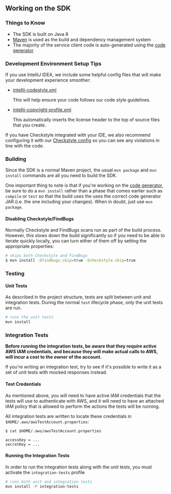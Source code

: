## Working on the SDK

### Things to Know
* The SDK is built on Java 8
* [Maven][maven] is used as the build and dependency management system
* The majority of the service client code is auto-generated using the [code
  generator][codegen]

### Development Environment Setup Tips
If you use IntelliJ IDEA, we include some helpful config files that will make your development experience smoother:
- [intellij-codestyle.xml](https://raw.githubusercontent.com/aws/aws-sdk-java-v2/master/build-tools/src/main/resources/software/amazon/awssdk/intellij-codestyle.xml)

  This will help ensure your code follows our code style guidelines.

- [intellij-copyright-profile.xml](https://raw.githubusercontent.com/aws/aws-sdk-java-v2/master/build-tools/src/main/resources/software/amazon/awssdk/intellij-copyright-profile.xml)

  This automatically inserts the license header to the top of source files that you create.

If you have Checkstyle integrated with your IDE, we also recommend
configuring it with our
[Checkstyle config](https://raw.githubusercontent.com/aws/aws-sdk-java-v2/master/build-tools/src/main/resources/software/amazon/awssdk/checkstyle.xml)
so you can see any violations in line with the code.

### Building
Since the SDK is a normal Maven project, the usual `mvn package` and `mvn
install` commands are all you need to build the SDK.

One important thing to note is that if you're working on the [code
generator][codegen], be sure to do a `mvn install` rather than a phase that
comes earlier such as `compile` or `test` so that the build uses the uses the
correct code generator JAR (i.e. the one including your changes). When in
doubt, just use `mvn package`.

#### Disabling Checkstyle/FindBugs
Normally Checkstyle and FindBugs scans run as part of the build process.
However, this slows down the build significantly so if you need to be able to
iterate quickly locally, you can turn either of them off by setting the
appropriate properties:

```sh
# skips both Checkstyle and FindBugs
$ mvn install -Dfindbugs.skip=true -Dcheckstyle.skip=true
```

### Testing
#### Unit Tests
As described in the project structure, tests are split between unit and
integration tests. During the normal `test` lifecycle phase, only the unit
tests are run.

```sh
# runs the unit tests
mvn install
```

### Integration Tests
__Before running the integration tests, be aware that they require active AWS
IAM credentials, and because they will make actual calls to AWS, will incur a
cost to the owner of the account.__

If you're writing an integration test, try to see if it's possible to write it
as a set of unit tests with mocked responses instead.

#### Test Credentials

As mentioned above, you will need to have active IAM credentials that the tests
will use to authenticate with AWS, and it will need to have an attached IAM
policy that is allowed to perform the actions the tests will be running.

All integration tests are written to locate these credentials in
`$HOME/.aws/awsTestAccount.properties`:

```
$ cat $HOME/.aws/awsTestAccount.properties

accessKey = ...
secretKey = ...
```

#### Running the Integration Tests

In order to run the integration tests along with the unit tests, you must
activate the `integration-tests` profile

```sh
# runs both unit and integration tests
mvn install -P integration-tests
```

[maven]: https://maven.apache.org/
[codegen]: https://github.com/aws/aws-sdk-java-v2/blob/master/codegen
